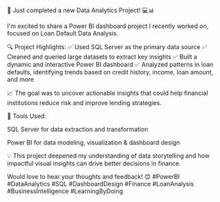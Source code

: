 🚀 Just completed a new Data Analytics Project! 💻📊

I'm excited to share a Power BI dashboard project I recently worked on, focused on Loan Default Data Analysis.

🔍 Project Highlights:
✅ Used SQL Server as the primary data source
✅ Cleaned and queried large datasets to extract key insights
✅ Built a dynamic and interactive Power BI dashboard
✅ Analyzed patterns in loan defaults, identifying trends based on credit history, income, loan amount, and more

📈 The goal was to uncover actionable insights that could help financial institutions reduce risk and improve lending strategies.

🔧 Tools Used:

SQL Server for data extraction and transformation

Power BI for data modeling, visualization & dashboard design

💡 This project deepened my understanding of data storytelling and how impactful visual insights can drive better decisions in finance.

Would love to hear your thoughts and feedback! 😊
#PowerBI #DataAnalytics #SQL #DashboardDesign #Finance #LoanAnalysis #BusinessIntelligence #LearningByDoing

